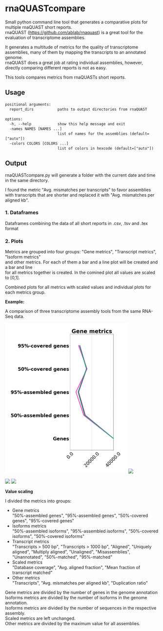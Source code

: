 # rnaQUASTcompare

Small python command line tool that generates a comparative plots for multiple rnaQUAST short reports.<br>
rnaQUAST (https://github.com/ablab/rnaquast) is a great tool for the evaluation of transcriptome assemblies.<br>

It generates a multitude of metrics for the quality of transcriptome assemblies, many of them by mapping the transcripts to an annotated genome.<br>
rnaQUAST does a great job at rating individual assemblies, however, directly comparing different reports is not as easy.

This tools compares metrics from rnaQUASTs short reports.

## Usage

```
positional arguments:
  report_dirs           paths to output directories from rnaQUAST

options:
  -h, --help            show this help message and exit
  -names NAMES [NAMES ...]
                        list of names for the assemblies (default=["auto"])
  -colors COLORS [COLORS ...]
                        list of colors in hexcode (default=["auto"])
```

## Output

rnaQUASTcompare.py will generate a folder with the current date and time in the same directory.<br>


I found the metric "Avg. mismatches per transcripts" to favor assemblies with transcripts that are shorter and replaced it with "Avg. mismatches per aligned kb".

### 1. Dataframes

Dataframes combining the data of all short reports in .csv, .tsv and .tex format

### 2. Plots

Metrics are grouped into four groups: "Gene metrics", "Transcript metrics", "Isoform metrics"<br>
and other metrics. For each of them a bar and a line plot will be created and a bar and line<br>
for all metrics together is created. In the comined plot all values are scaled to [0,1].<br>

Combined plots for all metrics with scaled values and individual plots for each metrics group.

**Example:**

A comparison of three transcriptome assembly tools from the same RNA-Seq data.

<p float="left">
  <img src="output_example/rnaQUAST_comparison_absolute_lines_Gene metrics_no_legend.png" width="400" />
  <img src="output/example/rnaQUAST_comparison_absolute_bars_Isoform metrics_no_legend.png" width="400" /> 
</p>

<p float="left">
  <img src="output_example/rnaQUAST_comparison_absolute_lines_Transcript metrics.png" width="400" />
  <img src="output/example/rnaQUAST_comparison_absolute_bars_Other metrics.png" width="400" /> 
</p>

**Value scaling**

I divided the metrics into groups:

- Gene metrics<br>
"50%-assembled genes", "95%-assembled genes", "50%-covered genes", "95%-covered genes"
- Isoforms metrics<br>
"50%-assembled isoforms", "95%-assembled isoforms", "50%-covered isoforms", "50%-covered isoforms"
- Transcript metrics<br>
"Transcripts > 500 bp", "Transcripts > 1000 bp", "Aligned", "Uniquely aligned", "Multiply aligned", "Unaligned", "Misassemblies", "Unannotated", "50%-matched", "95%-matched"
- Scaled metrics<br>
"Database coverage", "Avg. aligned fraction", "Mean fraction of transcript matched"
- Other metrics<br>
"Transcripts", "Avg. mismatches per aligned kb", "Duplication ratio"

Gene metrics are divided by the number of genes in the genome annotation<br>
Isoforms metrics are divided by the number of isoforms in the genome annotation.<br>
Isoforms metrics are divided by the number of sequences in the respective assembly.<br>
Scaled metrics are left unchanged.<br>
Other metrics are divided by the maximum value for all assemblies.
